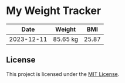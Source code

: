 # My Weight Tracker
| Date | Weight | BMI |
| --- | --- | --- |
| 2023-12-11 | 85.65 kg | 25.87 |

## License

This project is licensed under the [MIT License](LICENSE).


